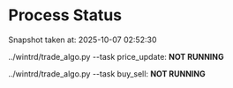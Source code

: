 # Process Status

Snapshot taken at: 2025-10-07 02:52:30

../wintrd/trade_algo.py --task price_update: **NOT RUNNING**

../wintrd/trade_algo.py --task buy_sell: **NOT RUNNING**

